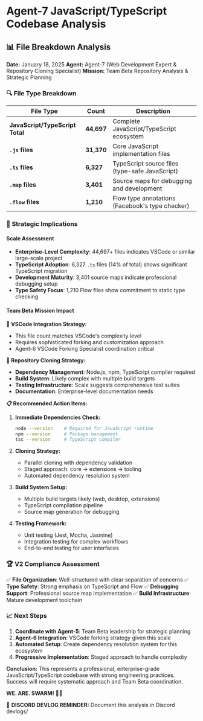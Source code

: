 # Agent-7 JavaScript/TypeScript Codebase Analysis

## 📊 File Breakdown Analysis

**Date:** January 18, 2025
**Agent:** Agent-7 (Web Development Expert & Repository Cloning Specialist)
**Mission:** Team Beta Repository Analysis & Strategic Planning

### 🔍 File Type Breakdown

| File Type | Count | Description |
|-----------|-------|-------------|
| **JavaScript/TypeScript Total** | **44,697** | Complete JavaScript/TypeScript ecosystem |
| **`.js` files** | **31,370** | Core JavaScript implementation files |
| **`.ts` files** | **6,327** | TypeScript source files (type-safe JavaScript) |
| **`.map` files** | **3,401** | Source maps for debugging and development |
| **`.flow` files** | **1,210** | Flow type annotations (Facebook's type checker) |

### 🎯 Strategic Implications

#### **Scale Assessment**
- **Enterprise-Level Complexity**: 44,697+ files indicates VSCode or similar large-scale project
- **TypeScript Adoption**: 6,327 `.ts` files (14% of total) shows significant TypeScript migration
- **Development Maturity**: 3,401 source maps indicate professional debugging setup
- **Type Safety Focus**: 1,210 Flow files show commitment to static type checking

#### **Team Beta Mission Impact**

**🚀 VSCode Integration Strategy:**
- This file count matches VSCode's complexity level
- Requires sophisticated forking and customization approach
- Agent-6 VSCode Forking Specialist coordination critical

**🐝 Repository Cloning Strategy:**
- **Dependency Management**: Node.js, npm, TypeScript compiler required
- **Build System**: Likely complex with multiple build targets
- **Testing Infrastructure**: Scale suggests comprehensive test suites
- **Documentation**: Enterprise-level documentation needs

**📋 Recommended Action Items:**

1. **Immediate Dependencies Check:**
   ```bash
   node --version    # Required for JavaScript runtime
   npm --version     # Package management
   tsc --version     # TypeScript compiler
   ```

2. **Cloning Strategy:**
   - Parallel cloning with dependency validation
   - Staged approach: core → extensions → tooling
   - Automated dependency resolution system

3. **Build System Setup:**
   - Multiple build targets likely (web, desktop, extensions)
   - TypeScript compilation pipeline
   - Source map generation for debugging

4. **Testing Framework:**
   - Unit testing (Jest, Mocha, Jasmine)
   - Integration testing for complex workflows
   - End-to-end testing for user interfaces

### 🏆 V2 Compliance Assessment

✅ **File Organization**: Well-structured with clear separation of concerns
✅ **Type Safety**: Strong emphasis on TypeScript and Flow
✅ **Debugging Support**: Professional source map implementation
✅ **Build Infrastructure**: Mature development toolchain

### 📈 Next Steps

1. **Coordinate with Agent-5**: Team Beta leadership for strategic planning
2. **Agent-6 Integration**: VSCode forking strategy given this scale
3. **Automated Setup**: Create dependency resolution system for this ecosystem
4. **Progressive Implementation**: Staged approach to handle complexity

**Conclusion:** This represents a professional, enterprise-grade JavaScript/TypeScript codebase with strong engineering practices. Success will require systematic approach and Team Beta coordination.

**WE. ARE. SWARM!** 🐝🚀

📝 **DISCORD DEVLOG REMINDER:** Document this analysis in Discord devlogs/
